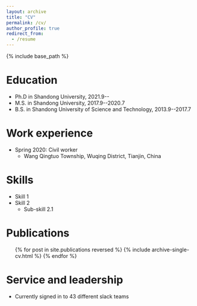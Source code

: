```yaml
---
layout: archive
title: "CV"
permalink: /cv/
author_profile: true
redirect_from:
  - /resume
---
```


{% include base_path %}

Education
======
* Ph.D in Shandong University, 2021.9--
* M.S. in Shandong University, 2017.9--2020.7
* B.S. in Shandong University of Science and Technology, 2013.9--2017.7

Work experience
======
* Spring 2020: Civil worker
  * Wang Qingtuo Township, Wuqing District, Tianjin, China
  
Skills
======
* Skill 1
* Skill 2
  * Sub-skill 2.1

Publications
======
  <ul>{% for post in site.publications reversed %}
    {% include archive-single-cv.html %}
  {% endfor %}</ul>
  
  
Service and leadership
======
* Currently signed in to 43 different slack teams
